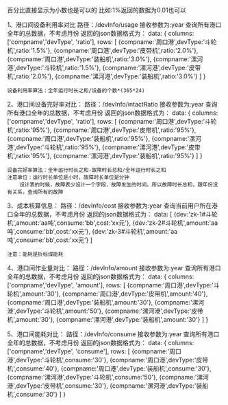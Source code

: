 百分比直接显示为小数也是可以的 比如:1%返回的数据为0.01也可以

	
1、港口间设备利用率对比
	路径：/devInfo/usage  接收参数为:year 查询所有港口全年的总数据，不考虑月份
	返回的json数据格式为：
	data: {
		columns: ['compname','devType', 'ratio'],
		rows: [
			{compname:'周口港',devType:'斗轮机',ratio:'1.5%'},
			{compname:'周口港',devType:'皮带机',ratio:'2.0%'},
			{compname:'周口港',devType:'装船机',ratio:'3.0%'},
			{compname:'漯河港',devType:'斗轮机',ratio:'1.5%'},
			{compname:'漯河港',devType:'皮带机',ratio:'2.0%'},
			{compname:'漯河港',devType:'装船机',ratio:'3.0%'}
		]
	}
	
	设备利用率算法：全年运行时长之和/设备的个数*(365*24)
	
	
	
2、港口间设备完好率对比：
	路径：/devInfo/intactRatio  接收参数为:year 查询所有港口全年的总数据，不考虑月份
	返回的json数据格式为：
	data: {
		columns: ['compname','devType', 'ratio'],
		rows: [
			{compname:'周口港',devType:'斗轮机',ratio:'95%'},
			{compname:'周口港',devType:'皮带机',ratio:'95%'},
			{compname:'周口港',devType:'装船机',ratio:'95%'},
			{compname:'漯河港',devType:'斗轮机',ratio:'95%'},
			{compname:'漯河港',devType:'皮带机',ratio:'95%'},
			{compname:'漯河港',devType:'装船机',ratio:'95%'}
		]
	}
		
	设备完好率算法：全年运行时长之和-故障时长总和/全年运行时长之和  
	注意单位：运行时长单位是小时，故障时长单位是分钟
		设计表的时候，故障表少设计一个字段，故障发生的时间。所以故障时长总和，跟年份没有关系，查询所有的故障
	
3、成本核算信息： 
	路径：/devInfo/cost  接收参数为:year 查询当前用户所在港口全年的总数据，不考虑月份
	返回的json数据格式为：
	data: [
			{dev:'zk-1#斗轮机',amount:'aa吨',consume:'bb',cost:'xx元'},
			{dev:'zk-2#斗轮机',amount:'aa吨',consume:'bb',cost:'xx元'},
			{dev:'zk-3#斗轮机',amount:'aa吨',consume:'bb',cost:'xx元'}
		]
		
	注意：能耗是折标煤能耗
	
4、港口间作业量对比：
	路径：/devInfo/amount  接收参数为:year 查询所有港口全年的总数据，不考虑月份
	返回的json数据格式为：
	data: {
		columns: ['compname','devType', 'amount'],
		rows: [
			{compname:'周口港',devType:'斗轮机',amount:'30'},
			{compname:'周口港',devType:'皮带机',amount:'40'},
			{compname:'周口港',devType:'装船机',amount:'30'},
			{compname:'漯河港',devType:'斗轮机',amount:'50'},
			{compname:'漯河港',devType:'皮带机',amount:'30'},
			{compname:'漯河港',devType:'装船机',amount:'30'}
		]
	}
		
5、港口间能耗对比：
	路径：/devInfo/consume  接收参数为:year 查询所有港口全年的总数据，不考虑月份
	返回的json数据格式为：
	data: {
		columns: ['compname','devType', 'consume'],
		rows: [
			{compname:'周口港',devType:'斗轮机',consume:'30'},
			{compname:'周口港',devType:'皮带机',consume:'40'},
			{compname:'周口港',devType:'装船机',consume:'30'},
			{compname:'漯河港',devType:'斗轮机',consume:'50'},
			{compname:'漯河港',devType:'皮带机',consume:'30'},
			{compname:'漯河港',devType:'装船机',consume:'30'}
		]
	}	 